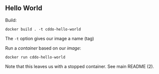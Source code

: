 ## Hello World

Build:

```
docker build . -t cddo-hello-world
```

The `-t` option gives our image a name (tag)

Run a *container* based on our *image*:

```
docker run cddo-hello-world
```

Note that this leaves us with a stopped container. See main README (2).
